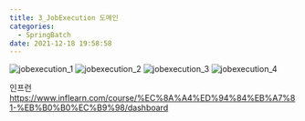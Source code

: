 ```yaml
---
title: 3_JobExecution 도메인
categories:
  - SpringBatch
date: 2021-12-18 19:58:58
---
```


![jobexecution_1](/review_img/springbatch/2_jobexecution/1.PNG)
![jobexecution_2](/review_img/springbatch/2_jobexecution/2.PNG)
![jobexecution_3](/review_img/springbatch/2_jobexecution/3.PNG)
![jobexecution_4](/review_img/springbatch/2_jobexecution/4.PNG)



인프런 https://www.inflearn.com/course/%EC%8A%A4%ED%94%84%EB%A7%81-%EB%B0%B0%EC%B9%98/dashboard
